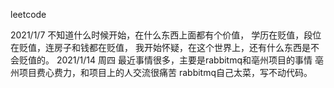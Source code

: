 leetcode

2021/1/7
不知道什么时候开始，在什么东西上面都有个价值，
    学历在贬值，段位在贬值，连房子和钱都在贬值，
        我开始怀疑，在这个世界上，还有什么东西是不会贬值的。
2021/1/14 周四
最近事情很多，主要是rabbitmq和亳州项目的事情
亳州项目费心费力，和项目上的人交流很痛苦
rabbitmq自己太菜，写不动代码。
